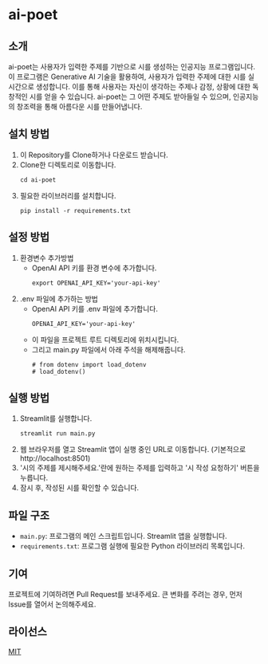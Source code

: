 # ai-poet

## 소개
ai-poet는 사용자가 입력한 주제를 기반으로 시를 생성하는 인공지능 프로그램입니다. 이 프로그램은 Generative AI 기술을 활용하여, 사용자가 입력한 주제에 대한 시를 실시간으로 생성합니다. 이를 통해 사용자는 자신이 생각하는 주제나 감정, 상황에 대한 독창적인 시를 얻을 수 있습니다. ai-poet는 그 어떤 주제도 받아들일 수 있으며, 인공지능의 창조력을 통해 아름다운 시를 만들어냅니다.

## 설치 방법
1. 이 Repository를 Clone하거나 다운로드 받습니다.
2. Clone한 디렉토리로 이동합니다.
   ```
   cd ai-poet
   ```
3. 필요한 라이브러리를 설치합니다.
   ```
   pip install -r requirements.txt
   ```

## 설정 방법
1. 환경변수 추가방법
   - OpenAI API 키를 환경 변수에 추가합니다.
     ```
     export OPENAI_API_KEY='your-api-key'
     ```
2. .env 파일에 추가하는 방법
   - OpenAI API 키를 .env 파일에 추가합니다.
     ```
     OPENAI_API_KEY='your-api-key'
     ```
   - 이 파일을 프로젝트 루트 디렉토리에 위치시킵니다. 
   - 그리고 main.py 파일에서 아래 주석을 해제해줍니다.
     ```
     # from dotenv import load_dotenv
     # load_dotenv()
     ```

## 실행 방법
1. Streamlit를 실행합니다.
   ```
   streamlit run main.py
   ```
2. 웹 브라우저를 열고 Streamlit 앱이 실행 중인 URL로 이동합니다. (기본적으로 http://localhost:8501)
3. '시의 주제를 제시해주세요.'란에 원하는 주제를 입력하고 '시 작성 요청하기' 버튼을 누릅니다.
4. 잠시 후, 작성된 시를 확인할 수 있습니다.

## 파일 구조
- `main.py`: 프로그램의 메인 스크립트입니다. Streamlit 앱을 실행합니다.
- `requirements.txt`: 프로그램 실행에 필요한 Python 라이브러리 목록입니다.

## 기여
프로젝트에 기여하려면 Pull Request를 보내주세요. 큰 변화를 주려는 경우, 먼저 Issue를 열어서 논의해주세요.

## 라이선스
[MIT](https://choosealicense.com/licenses/mit/)
